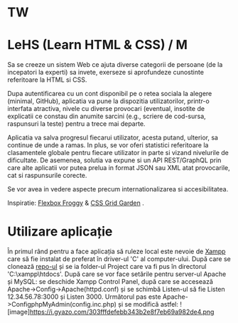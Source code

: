 # TW

# LeHS (Learn HTML & CSS) / M

Sa se creeze un sistem Web ce ajuta diverse categorii de persoane (de la incepatori la experti) sa invete, exerseze si aprofundeze cunostinte referitoare la HTML si CSS.

Dupa autentificarea cu un cont disponibil pe o retea sociala la alegere (minimal, GitHub), aplicatia va pune la dispozitia utilizatorilor, printr-o interfata atractiva, nivele cu diverse provocari (eventual, insotite de explicatii ce constau din anumite sarcini (e.g., scriere de cod-sursa, raspunsuri la teste) pentru a trece mai departe.

Aplicatia va salva progresul fiecarui utilizator, acesta putand, ulterior, sa continue de unde a ramas. In plus, se vor oferi statistici referitoare la clasamentele globale pentru fiecare utilizator in parte si vizand nivelurile de dificultate. De asemenea, solutia va expune si un API REST/GraphQL prin care alte aplicatii vor putea prelua in format JSON sau XML atat provocarile, cat si raspunsurile corecte.

Se vor avea in vedere aspecte precum internationalizarea si accesibilitatea.

Inspiratie: [Flexbox Froggy](https://flexboxfroggy.com/) & [CSS Grid Garden](https://cssgridgarden.com/) .

# Utilizare aplicație

În primul rând pentru a face aplicația să ruleze local este nevoie de [Xampp](https://www.apachefriends.org/ro/index.html) care să fie instalat de preferat în driver-ul 'C' al computer-ului.  După care se clonează [repo-ul](https://github.com/PricopCosminFII/TW.git) și se ia folder-ul Project care va fi pus în directorul 'C:\xampp\htdocs'. După care se vor face setările pentru server-ul Apache și MySQL: se deschide Xampp Control Panel, după care se accesează Apache->Config->Apache(httpd.conf) și se schimbă Listen-ul să fie Listen 12.34.56.78:3000 și Listen 3000. Următorul pas este Apache->ConfigphpMyAdmin(config.inc.php) și se modifică astfel: ![image]https://i.gyazo.com/303fffdefebb343b2e8f7eb69a982de4.png


